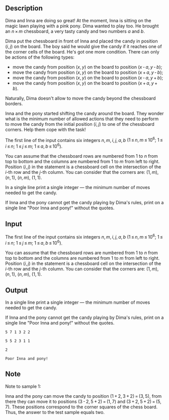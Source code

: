 ## Description

<div><p>Dima and Inna are doing so great! At the moment, Inna is sitting on the magic lawn playing with a pink pony. Dima wanted to play too. He brought an <span class="tex-span"><i>n</i> × <i>m</i></span> chessboard, a very tasty candy and two numbers <span class="tex-span"><i>a</i></span> and <span class="tex-span"><i>b</i></span>.</p><p>Dima put the chessboard in front of Inna and placed the candy in position <span class="tex-span">(<i>i</i>, <i>j</i>)</span> on the board. The boy said he would give the candy if it reaches one of the corner cells of the board. He's got one more condition. There can only be actions of the following types:</p><ul> <li> move the candy from position <span class="tex-span">(<i>x</i>, <i>y</i>)</span> on the board to position <span class="tex-span">(<i>x</i> - <i>a</i>, <i>y</i> - <i>b</i>)</span>; </li><li> move the candy from position <span class="tex-span">(<i>x</i>, <i>y</i>)</span> on the board to position <span class="tex-span">(<i>x</i> + <i>a</i>, <i>y</i> - <i>b</i>)</span>; </li><li> move the candy from position <span class="tex-span">(<i>x</i>, <i>y</i>)</span> on the board to position <span class="tex-span">(<i>x</i> - <i>a</i>, <i>y</i> + <i>b</i>)</span>; </li><li> move the candy from position <span class="tex-span">(<i>x</i>, <i>y</i>)</span> on the board to position <span class="tex-span">(<i>x</i> + <i>a</i>, <i>y</i> + <i>b</i>)</span>. </li></ul><p>Naturally, Dima doesn't allow to move the candy beyond the chessboard borders.</p><p>Inna and the pony started shifting the candy around the board. They wonder what is the minimum number of allowed actions that they need to perform to move the candy from the initial position <span class="tex-span">(<i>i</i>, <i>j</i>)</span> to one of the chessboard corners. Help them cope with the task! </p></div><div class="input-specification"><p>The first line of the input contains six integers <span class="tex-span"><i>n</i>, <i>m</i>, <i>i</i>, <i>j</i>, <i>a</i>, <i>b</i></span> <span class="tex-span">(1 ≤ <i>n</i>, <i>m</i> ≤ 10<sup class="upper-index">6</sup>;&nbsp;1 ≤ <i>i</i> ≤ <i>n</i>;&nbsp;1 ≤ <i>j</i> ≤ <i>m</i>;&nbsp;1 ≤ <i>a</i>, <i>b</i> ≤ 10<sup class="upper-index">6</sup>)</span>.</p><p>You can assume that the chessboard rows are numbered from 1 to <span class="tex-span"><i>n</i></span> from top to bottom and the columns are numbered from 1 to <span class="tex-span"><i>m</i></span> from left to right. Position <span class="tex-span">(<i>i</i>, <i>j</i>)</span> in the statement is a chessboard cell on the intersection of the <span class="tex-span"><i>i</i></span>-th row and the <span class="tex-span"><i>j</i></span>-th column. You can consider that the corners are: <span class="tex-span">(1, <i>m</i>)</span>, <span class="tex-span">(<i>n</i>, 1)</span>, <span class="tex-span">(<i>n</i>, <i>m</i>)</span>, <span class="tex-span">(1, 1)</span>.</p></div><div class="output-specification"><p>In a single line print a single integer — the minimum number of moves needed to get the candy.</p><p>If Inna and the pony cannot get the candy playing by Dima's rules, print on a single line "<span class="tex-font-style-tt">Poor Inna and pony!</span>" without the quotes.</p></div>

## Input

<p>The first line of the input contains six integers <span class="tex-span"><i>n</i>, <i>m</i>, <i>i</i>, <i>j</i>, <i>a</i>, <i>b</i></span> <span class="tex-span">(1 ≤ <i>n</i>, <i>m</i> ≤ 10<sup class="upper-index">6</sup>;&nbsp;1 ≤ <i>i</i> ≤ <i>n</i>;&nbsp;1 ≤ <i>j</i> ≤ <i>m</i>;&nbsp;1 ≤ <i>a</i>, <i>b</i> ≤ 10<sup class="upper-index">6</sup>)</span>.</p><p>You can assume that the chessboard rows are numbered from 1 to <span class="tex-span"><i>n</i></span> from top to bottom and the columns are numbered from 1 to <span class="tex-span"><i>m</i></span> from left to right. Position <span class="tex-span">(<i>i</i>, <i>j</i>)</span> in the statement is a chessboard cell on the intersection of the <span class="tex-span"><i>i</i></span>-th row and the <span class="tex-span"><i>j</i></span>-th column. You can consider that the corners are: <span class="tex-span">(1, <i>m</i>)</span>, <span class="tex-span">(<i>n</i>, 1)</span>, <span class="tex-span">(<i>n</i>, <i>m</i>)</span>, <span class="tex-span">(1, 1)</span>.</p>

## Output

<p>In a single line print a single integer — the minimum number of moves needed to get the candy.</p><p>If Inna and the pony cannot get the candy playing by Dima's rules, print on a single line "<span class="tex-font-style-tt">Poor Inna and pony!</span>" without the quotes.</p>





```input1
5 7 1 3 2 2

```




```input2
5 5 2 3 1 1

```




```output1
2

```




```output2
Poor Inna and pony!

```



## Note

<p>Note to sample 1:</p><p>Inna and the pony can move the candy to position <span class="tex-span">(1 + 2, 3 + 2) = (3, 5)</span>, from there they can move it to positions <span class="tex-span">(3 - 2, 5 + 2) = (1, 7)</span> and <span class="tex-span">(3 + 2, 5 + 2) = (5, 7)</span>. These positions correspond to the corner squares of the chess board. Thus, the answer to the test sample equals two.</p>
